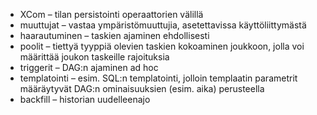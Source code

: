 * XCom – tilan persistointi operaattorien välillä
* muuttujat – vastaa ympäristömuuttujia, asetettavissa käyttöliittymästä
* haarautuminen – taskien ajaminen ehdollisesti
* poolit – tiettyä tyyppiä olevien taskien kokoaminen joukkoon, jolla voi määrittää joukon taskeille rajoituksia
* triggerit – DAG:n ajaminen ad hoc
* templatointi – esim. SQL:n templatointi, jolloin templaatin parametrit määräytyvät DAG:n ominaisuuksien (esim. aika) perusteella
* backfill – historian uudelleenajo